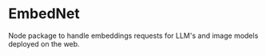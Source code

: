 # EmbedNet
Node package to handle embeddings requests for LLM's and image models deployed on the web. 

